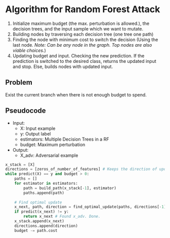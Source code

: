 # Algorithm for Random Forest Attack

1. Initialize maximum budget (the max. perturbation is allowed.), the decision trees, and the input sample which we want to mutate.
1. Building nodes by traversing each decision tree (one tree one path)
1. Finding the node with minimum cost to switch the decision (Using the last node. *Note: Can be any node in the graph. Top nodes are also viable choices.*)
1. Updating budget and input. Checking the new prediction. If the prediction is switched to the desired class, returns the updated input and stop. Else, builds nodes with updated input.

## Problem

Exist the current branch when there is not enough budget to spend.

## Pseudocode

* Input: 
    * X: Input example
    * y: Output label 
    * estimators: Multiple Decision Trees in a RF
    * budget: Maximum perturbation
* Output: 
    * X_adv: Adversarial example

```python
x_stack = [X]
directions = [zeros_of_number_of_features] # Keeps the direction of updates
while predict(X) == y and budget > 0:
    paths = []
    for estimator in estimators:
        path = build_path(x_stack[-1], estimator)
        paths.append(path)
    
    # Find optimal update
    x_next, path, direction = find_optimal_update(paths, directions[-1])
    if predict(x_next) != y:
        return x_next # Found x_adv. Done.
    x_stack.append(x_next)
    directions.append(direction)
    budget -= path.cost

    
```

